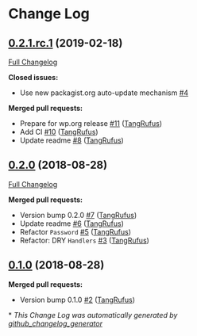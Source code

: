 # Change Log

## [0.2.1.rc.1](https://github.com/ItinerisLtd/disallow-pwned-passwords/tree/0.2.1.rc.1) (2019-02-18)
[Full Changelog](https://github.com/ItinerisLtd/disallow-pwned-passwords/compare/0.2.0...0.2.1.rc.1)

**Closed issues:**

-  Use new packagist.org auto-update mechanism [\#4](https://github.com/ItinerisLtd/disallow-pwned-passwords/issues/4)

**Merged pull requests:**

- Prepare for wp.org release [\#11](https://github.com/ItinerisLtd/disallow-pwned-passwords/pull/11) ([TangRufus](https://github.com/TangRufus))
- Add CI [\#10](https://github.com/ItinerisLtd/disallow-pwned-passwords/pull/10) ([TangRufus](https://github.com/TangRufus))
- Update readme [\#8](https://github.com/ItinerisLtd/disallow-pwned-passwords/pull/8) ([TangRufus](https://github.com/TangRufus))

## [0.2.0](https://github.com/ItinerisLtd/disallow-pwned-passwords/tree/0.2.0) (2018-08-28)
[Full Changelog](https://github.com/ItinerisLtd/disallow-pwned-passwords/compare/0.1.0...0.2.0)

**Merged pull requests:**

- Version bump 0.2.0 [\#7](https://github.com/ItinerisLtd/disallow-pwned-passwords/pull/7) ([TangRufus](https://github.com/TangRufus))
- Update readme [\#6](https://github.com/ItinerisLtd/disallow-pwned-passwords/pull/6) ([TangRufus](https://github.com/TangRufus))
- Refactor `Password` [\#5](https://github.com/ItinerisLtd/disallow-pwned-passwords/pull/5) ([TangRufus](https://github.com/TangRufus))
- Refactor: DRY `Handlers` [\#3](https://github.com/ItinerisLtd/disallow-pwned-passwords/pull/3) ([TangRufus](https://github.com/TangRufus))

## [0.1.0](https://github.com/ItinerisLtd/disallow-pwned-passwords/tree/0.1.0) (2018-08-28)
**Merged pull requests:**

- Version bump 0.1.0 [\#2](https://github.com/ItinerisLtd/disallow-pwned-passwords/pull/2) ([TangRufus](https://github.com/TangRufus))



\* *This Change Log was automatically generated by [github_changelog_generator](https://github.com/skywinder/Github-Changelog-Generator)*